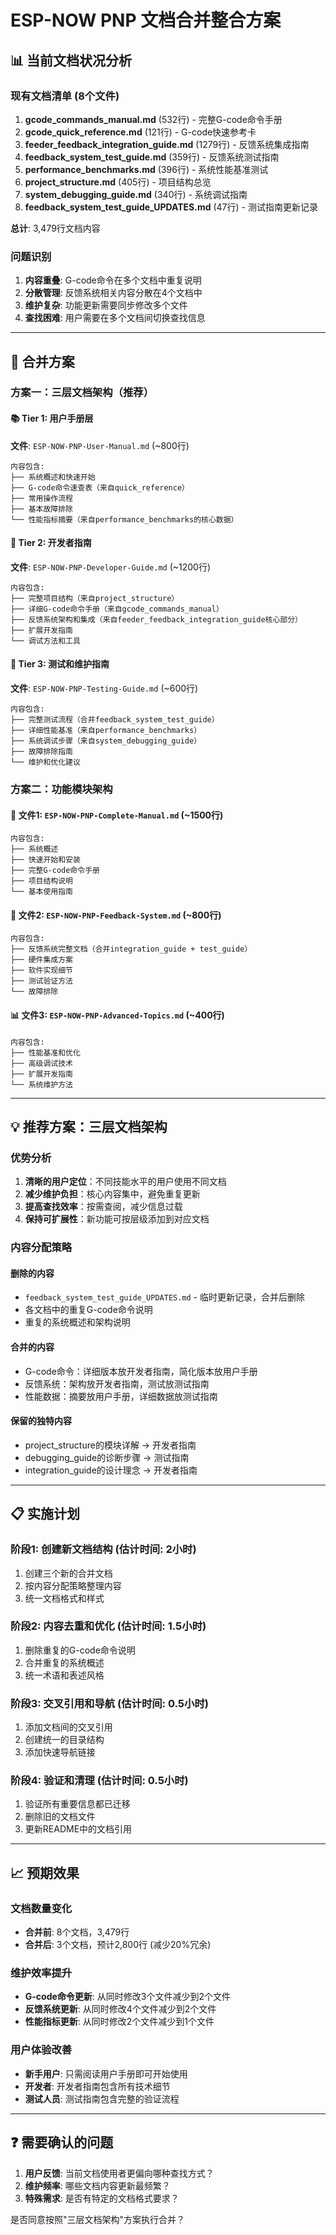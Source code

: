 # ESP-NOW PNP 文档合并整合方案

## 📊 当前文档状况分析

### 现有文档清单 (8个文件)

1. **gcode_commands_manual.md** (532行) - 完整G-code命令手册
2. **gcode_quick_reference.md** (121行) - G-code快速参考卡  
3. **feeder_feedback_integration_guide.md** (1279行) - 反馈系统集成指南
4. **feedback_system_test_guide.md** (359行) - 反馈系统测试指南
5. **performance_benchmarks.md** (396行) - 系统性能基准测试
6. **project_structure.md** (405行) - 项目结构总览
7. **system_debugging_guide.md** (340行) - 系统调试指南
8. **feedback_system_test_guide_UPDATES.md** (47行) - 测试指南更新记录

**总计**: 3,479行文档内容

### 问题识别

1. **内容重叠**: G-code命令在多个文档中重复说明
2. **分散管理**: 反馈系统相关内容分散在4个文档中
3. **维护复杂**: 功能更新需要同步修改多个文件
4. **查找困难**: 用户需要在多个文档间切换查找信息

---

## 🎯 合并方案

### 方案一：三层文档架构（推荐）

#### 📚 Tier 1: 用户手册层
**文件**: `ESP-NOW-PNP-User-Manual.md` (~800行)
```
内容包含:
├── 系统概述和快速开始
├── G-code命令速查表（来自quick_reference）
├── 常用操作流程
├── 基本故障排除
└── 性能指标摘要（来自performance_benchmarks的核心数据）
```

#### 🔧 Tier 2: 开发者指南
**文件**: `ESP-NOW-PNP-Developer-Guide.md` (~1200行)  
```
内容包含:
├── 完整项目结构（来自project_structure）
├── 详细G-code命令手册（来自gcode_commands_manual）
├── 反馈系统架构和集成（来自feeder_feedback_integration_guide核心部分）
├── 扩展开发指南
└── 调试方法和工具
```

#### 🧪 Tier 3: 测试和维护指南
**文件**: `ESP-NOW-PNP-Testing-Guide.md` (~600行)
```
内容包含:
├── 完整测试流程（合并feedback_system_test_guide）
├── 详细性能基准（来自performance_benchmarks）
├── 系统调试步骤（来自system_debugging_guide）
├── 故障排除指南
└── 维护和优化建议
```

### 方案二：功能模块架构

#### 📖 文件1: `ESP-NOW-PNP-Complete-Manual.md` (~1500行)
```
内容包含:
├── 系统概述
├── 快速开始和安装
├── 完整G-code命令手册
├── 项目结构说明
└── 基本使用指南
```

#### 🔧 文件2: `ESP-NOW-PNP-Feedback-System.md` (~800行)
```
内容包含:
├── 反馈系统完整文档（合并integration_guide + test_guide）
├── 硬件集成方案
├── 软件实现细节
├── 测试验证方法
└── 故障排除
```

#### 📊 文件3: `ESP-NOW-PNP-Advanced-Topics.md` (~400行)
```
内容包含:
├── 性能基准和优化
├── 高级调试技术
├── 扩展开发指南
└── 系统维护方法
```

---

## 💡 推荐方案：三层文档架构

### 优势分析
1. **清晰的用户定位**：不同技能水平的用户使用不同文档
2. **减少维护负担**：核心内容集中，避免重复更新
3. **提高查找效率**：按需查阅，减少信息过载
4. **保持可扩展性**：新功能可按层级添加到对应文档

### 内容分配策略

#### 删除的内容
- `feedback_system_test_guide_UPDATES.md` - 临时更新记录，合并后删除
- 各文档中的重复G-code命令说明
- 重复的系统概述和架构说明

#### 合并的内容
- G-code命令：详细版本放开发者指南，简化版本放用户手册
- 反馈系统：架构放开发者指南，测试放测试指南
- 性能数据：摘要放用户手册，详细数据放测试指南

#### 保留的独特内容
- project_structure的模块详解 → 开发者指南
- debugging_guide的诊断步骤 → 测试指南  
- integration_guide的设计理念 → 开发者指南

---

## 📋 实施计划

### 阶段1: 创建新文档结构 (估计时间: 2小时)
1. 创建三个新的合并文档
2. 按内容分配策略整理内容
3. 统一文档格式和样式

### 阶段2: 内容去重和优化 (估计时间: 1.5小时)
1. 删除重复的G-code命令说明
2. 合并重复的系统概述
3. 统一术语和表述风格

### 阶段3: 交叉引用和导航 (估计时间: 0.5小时)
1. 添加文档间的交叉引用
2. 创建统一的目录结构
3. 添加快速导航链接

### 阶段4: 验证和清理 (估计时间: 0.5小时)
1. 验证所有重要信息都已迁移
2. 删除旧的文档文件
3. 更新README中的文档引用

---

## 📈 预期效果

### 文档数量变化
- **合并前**: 8个文档，3,479行
- **合并后**: 3个文档，预计2,800行 (减少20%冗余)

### 维护效率提升
- **G-code命令更新**: 从同时修改3个文件减少到2个文件
- **反馈系统更新**: 从同时修改4个文件减少到2个文件
- **性能指标更新**: 从同时修改2个文件减少到1个文件

### 用户体验改善
- **新手用户**: 只需阅读用户手册即可开始使用
- **开发者**: 开发者指南包含所有技术细节
- **测试人员**: 测试指南包含完整的验证流程

---

## ❓ 需要确认的问题

1. **用户反馈**: 当前文档使用者更偏向哪种查找方式？
2. **维护频率**: 哪些文档内容更新最频繁？
3. **特殊需求**: 是否有特定的文档格式要求？

是否同意按照"三层文档架构"方案执行合并？
